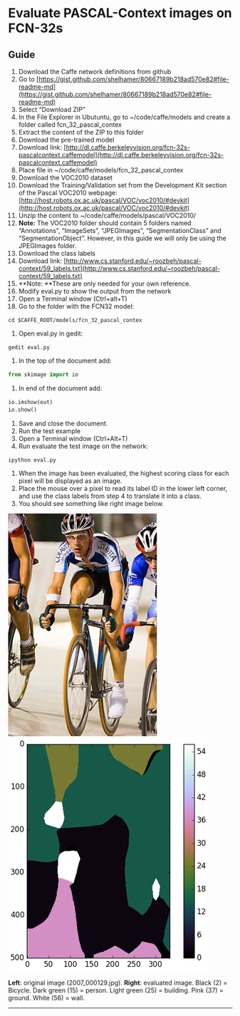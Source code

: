 # Evaluate PASCAL-Context images on FCN-32s

## Guide
1. Download the Caffe network definitions from github
  1. Go to [https://gist.github.com/shelhamer/80667189b218ad570e82#file-readme-md](https://gist.github.com/shelhamer/80667189b218ad570e82#file-readme-md)
  1. Select “Download ZIP”
  1. In the File Explorer in Ubutuntu, go to ~/code/caffe/models and create a folder called fcn_32_pascal_contex
  1. Extract the content of the ZIP to this folder
1. Download the pre-trained model
  1. Download link: [http://dl.caffe.berkeleyvision.org/fcn-32s-pascalcontext.caffemodel](http://dl.caffe.berkeleyvision.org/fcn-32s-pascalcontext.caffemodel)
  1. Place file in ~/code/caffe/models/fcn_32_pascal_contex
1. Download the VOC2010 dataset
  1. Download the Training/Validation set from the Development Kit section of the Pascal VOC2010 webpage: [http://host.robots.ox.ac.uk/pascal/VOC/voc2010/#devkit](http://host.robots.ox.ac.uk/pascal/VOC/voc2010/#devkit)
  1. Unzip the content to ~/code/caffe/models/pascal/VOC2010/
   1. **Note:** The VOC2010 folder should contain 5 folders named “Annotations”, “ImageSets”, “JPEGImages”, “SegmentationClass” and “SegmentationObject”. However, in this guide we will only be using the JPEGImages folder.
1. Download the class labels
  1. Download link: [http://www.cs.stanford.edu/~roozbeh/pascal-context/59_labels.txt](http://www.cs.stanford.edu/~roozbeh/pascal-context/59_labels.txt)
  1. **Note: **These are only needed for your own reference.
1. Modify eval.py to show the output from the network
  1. Open a Terminal window (Ctrl+alt+T)
  1. Go to the folder with the FCN32 model:
  ```
  cd $CAFFE_ROOT/models/fcn_32_pascal_contex
  ```
  1. Open eval.py in gedit:
  ```
  gedit eval.py
  ```
  1. In the top of the document add:
  ```python
  from skimage import io
  ```
  1. In end of the document add:
  ```python
  io.imshow(out)
  io.show()
  ```
  1. Save and close the document.
1. Run the test example
  1. Open a Terminal window (Ctrl+Alt+T)
  1. Run evaluate the test image on the network:
  ```
  ipython eval.py
  ```
  1. When the image has been evaluated, the highest scoring class for each pixel will be displayed as an image.
  1. Place the mouse over a pixel to read its label ID in the lower left corner, and use the class labels from step 4 to translate it into a class.
  1. You should see something like right image below.

![Cyclists on racing track](Figures/2007_000129.jpg "Cyclists on racing track.")
![Cyclists on racing track](Figures/2007_000129_evaluated.png "Cyclists on racing track evaluated.")

**Left**: original image (2007_000129.jpg). **Right**: evaluated image. Black (2) = Bicycle. Dark green (15) = person. Light green (25) = building. Pink (37) = ground. White (56) = wall.

----------